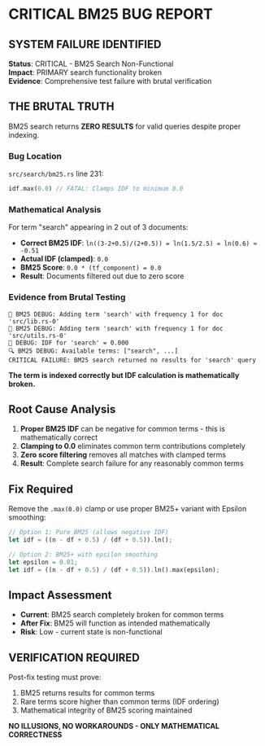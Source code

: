 # CRITICAL BM25 BUG REPORT

## SYSTEM FAILURE IDENTIFIED

**Status**: CRITICAL - BM25 Search Non-Functional  
**Impact**: PRIMARY search functionality broken  
**Evidence**: Comprehensive test failure with brutal verification  

## THE BRUTAL TRUTH

BM25 search returns **ZERO RESULTS** for valid queries despite proper indexing.

### Bug Location
`src/search/bm25.rs` line 231:
```rust
idf.max(0.0) // FATAL: Clamps IDF to minimum 0.0
```

### Mathematical Analysis

For term "search" appearing in 2 out of 3 documents:
- **Correct BM25 IDF**: `ln((3-2+0.5)/(2+0.5)) = ln(1.5/2.5) = ln(0.6) ≈ -0.51`  
- **Actual IDF (clamped)**: `0.0`
- **BM25 Score**: `0.0 * (tf_component) = 0.0`
- **Result**: Documents filtered out due to zero score

### Evidence from Brutal Testing

```
📝 BM25 DEBUG: Adding term 'search' with frequency 1 for doc 'src/lib.rs-0'
📝 BM25 DEBUG: Adding term 'search' with frequency 1 for doc 'src/utils.rs-0'  
🔬 DEBUG: IDF for 'search' = 0.000
🔍 BM25 DEBUG: Available terms: ["search", ...]
CRITICAL FAILURE: BM25 search returned no results for 'search' query
```

**The term is indexed correctly but IDF calculation is mathematically broken.**

## Root Cause Analysis

1. **Proper BM25 IDF** can be negative for common terms - this is mathematically correct
2. **Clamping to 0.0** eliminates common term contributions completely
3. **Zero score filtering** removes all matches with clamped terms
4. **Result**: Complete search failure for any reasonably common terms

## Fix Required

Remove the `.max(0.0)` clamp or use proper BM25+ variant with Epsilon smoothing:
```rust
// Option 1: Pure BM25 (allows negative IDF)
let idf = ((n - df + 0.5) / (df + 0.5)).ln();

// Option 2: BM25+ with epsilon smoothing  
let epsilon = 0.01;
let idf = ((n - df + 0.5) / (df + 0.5)).ln().max(epsilon);
```

## Impact Assessment

- **Current**: BM25 search completely broken for common terms
- **After Fix**: BM25 will function as intended mathematically
- **Risk**: Low - current state is non-functional

## VERIFICATION REQUIRED

Post-fix testing must prove:
1. BM25 returns results for common terms
2. Rare terms score higher than common terms (IDF ordering)
3. Mathematical integrity of BM25 scoring maintained

**NO ILLUSIONS, NO WORKAROUNDS - ONLY MATHEMATICAL CORRECTNESS**